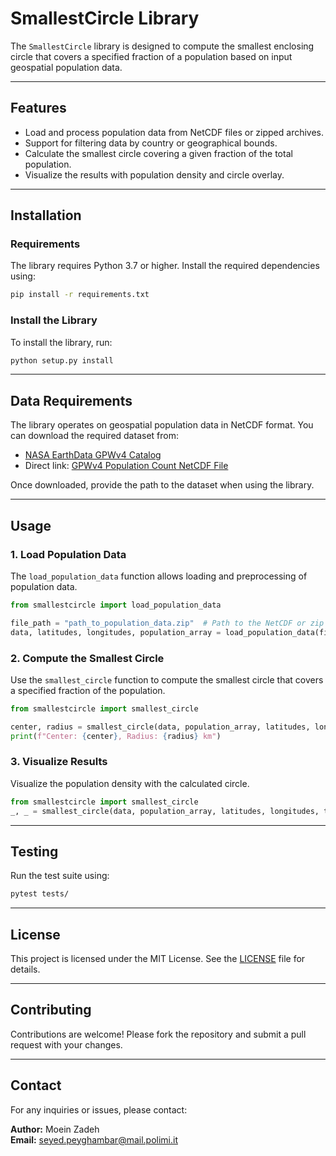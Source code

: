 # SmallestCircle Library

The `SmallestCircle` library is designed to compute the smallest enclosing circle that covers a specified fraction of a population based on input geospatial population data.

---

## Features

- Load and process population data from NetCDF files or zipped archives.
- Support for filtering data by country or geographical bounds.
- Calculate the smallest circle covering a given fraction of the total population.
- Visualize the results with population density and circle overlay.

---

## Installation

### Requirements

The library requires Python 3.7 or higher. Install the required dependencies using:

```bash
pip install -r requirements.txt
```

### Install the Library

To install the library, run:

```bash
python setup.py install
```

---

## Data Requirements

The library operates on geospatial population data in NetCDF format. You can download the required dataset from:

- [NASA EarthData GPWv4 Catalog](https://earthdata.nasa.gov/data/catalog/sedac-ciesin-sedac-gpwv4-popcount-r11-4.11)
- Direct link: [GPWv4 Population Count NetCDF File](https://sedac.ciesin.columbia.edu/downloads/data/gpw-v4/gpw-v4-population-count-rev11/gpw-v4-population-count-rev11_totpop_2pt5_min_nc.zip)

Once downloaded, provide the path to the dataset when using the library.

---

## Usage

### 1. Load Population Data

The `load_population_data` function allows loading and preprocessing of population data.

```python
from smallestcircle import load_population_data

file_path = "path_to_population_data.zip"  # Path to the NetCDF or zip file
data, latitudes, longitudes, population_array = load_population_data(file_path, year=2020, country_code="ITA")
```

### 2. Compute the Smallest Circle

Use the `smallest_circle` function to compute the smallest circle that covers a specified fraction of the population.

```python
from smallestcircle import smallest_circle

center, radius = smallest_circle(data, population_array, latitudes, longitudes, target_population_ratio=0.5, details=True, Plot=False)
print(f"Center: {center}, Radius: {radius} km")
```

### 3. Visualize Results

Visualize the population density with the calculated circle.

```python
from smallestcircle import smallest_circle
_, _ = smallest_circle(data, population_array, latitudes, longitudes, target_population_ratio=0.5, details=True, Plot=True)
```

---

## Testing

Run the test suite using:

```bash
pytest tests/
```

---

## License

This project is licensed under the MIT License. See the [LICENSE](LICENSE) file for details.

---

## Contributing

Contributions are welcome! Please fork the repository and submit a pull request with your changes.

---

## Contact

For any inquiries or issues, please contact:

**Author:** Moein Zadeh  
**Email:** seyed.peyghambar@mail.polimi.it

